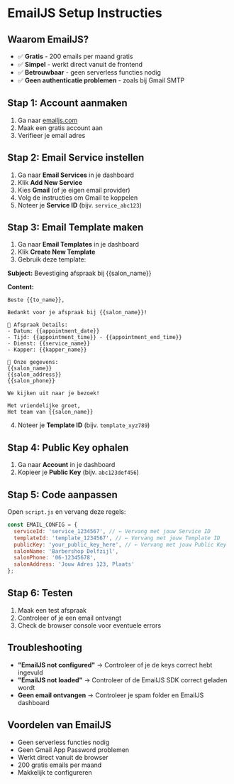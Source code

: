 # EmailJS Setup Instructies

## Waarom EmailJS?
- ✅ **Gratis** - 200 emails per maand gratis
- ✅ **Simpel** - werkt direct vanuit de frontend
- ✅ **Betrouwbaar** - geen serverless functies nodig
- ✅ **Geen authenticatie problemen** - zoals bij Gmail SMTP

## Stap 1: Account aanmaken
1. Ga naar [emailjs.com](https://www.emailjs.com)
2. Maak een gratis account aan
3. Verifieer je email adres

## Stap 2: Email Service instellen
1. Ga naar **Email Services** in je dashboard
2. Klik **Add New Service**
3. Kies **Gmail** (of je eigen email provider)
4. Volg de instructies om Gmail te koppelen
5. Noteer je **Service ID** (bijv. `service_abc123`)

## Stap 3: Email Template maken
1. Ga naar **Email Templates** in je dashboard
2. Klik **Create New Template**
3. Gebruik deze template:

**Subject:** Bevestiging afspraak bij {{salon_name}}

**Content:**
```
Beste {{to_name}},

Bedankt voor je afspraak bij {{salon_name}}!

📅 Afspraak Details:
- Datum: {{appointment_date}}
- Tijd: {{appointment_time}} - {{appointment_end_time}}
- Dienst: {{service_name}}
- Kapper: {{kapper_name}}

📍 Onze gegevens:
{{salon_name}}
{{salon_address}}
{{salon_phone}}

We kijken uit naar je bezoek!

Met vriendelijke groet,
Het team van {{salon_name}}
```

4. Noteer je **Template ID** (bijv. `template_xyz789`)

## Stap 4: Public Key ophalen
1. Ga naar **Account** in je dashboard
2. Kopieer je **Public Key** (bijv. `abc123def456`)

## Stap 5: Code aanpassen
Open `script.js` en vervang deze regels:

```javascript
const EMAIL_CONFIG = {
  serviceId: 'service_1234567', // ← Vervang met jouw Service ID
  templateId: 'template_1234567', // ← Vervang met jouw Template ID
  publicKey: 'your_public_key_here', // ← Vervang met jouw Public Key
  salonName: 'Barbershop Delfzijl',
  salonPhone: '06-12345678',
  salonAddress: 'Jouw Adres 123, Plaats'
};
```

## Stap 6: Testen
1. Maak een test afspraak
2. Controleer of je een email ontvangt
3. Check de browser console voor eventuele errors

## Troubleshooting
- **"EmailJS not configured"** → Controleer of je de keys correct hebt ingevuld
- **"EmailJS not loaded"** → Controleer of de EmailJS SDK correct geladen wordt
- **Geen email ontvangen** → Controleer je spam folder en EmailJS dashboard

## Voordelen van EmailJS
- Geen serverless functies nodig
- Geen Gmail App Password problemen
- Werkt direct vanuit de browser
- 200 gratis emails per maand
- Makkelijk te configureren
